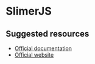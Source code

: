# SlimerJS

## Suggested resources
- [Official documentation](https://docs.slimerjs.org/)
- [Official website](https://slimerjs.org/)
